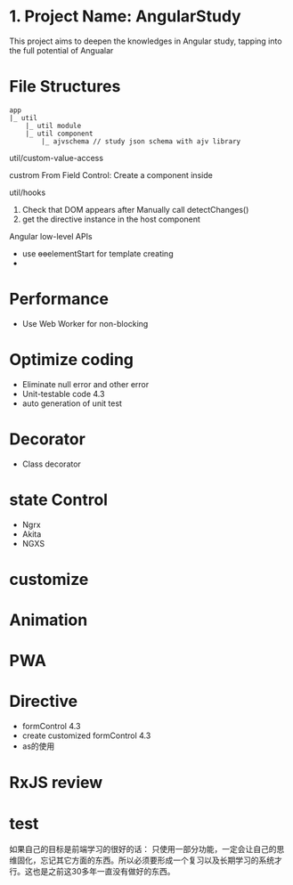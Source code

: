 # 1. Project Name: AngularStudy

This project aims to deepen the knowledges in Angular study, tapping into the full potential of Angualar

# File Structures
```
app
|_ util
    |_ util module
    |_ util component
        |_ ajvschema // study json schema with ajv library

```
util/custom-value-access

custrom From Field Control: Create a component inside <field form control>

util/hooks

1. Check that DOM appears after Manually call detectChanges()
2. get the directive instance in the host component 


Angular low-level APIs

- use ɵɵelementStart for template creating
- 


# Performance 

- Use Web Worker for non-blocking 



# Optimize coding
- Eliminate null error and other error
- Unit-testable code   4.3
- auto generation of unit test

# Decorator 
- Class decorator


# state Control

- Ngrx
- Akita 
- NGXS

# customize 


# Animation


# PWA

# Directive
- formControl  4.3
- create customized formControl 4.3
- as的使用


# RxJS review



# test




如果自己的目标是前端学习的很好的话：
只使用一部分功能，一定会让自己的思维固化，忘记其它方面的东西。所以必须要形成一个复习以及长期学习的系统才行。这也是之前这30多年一直没有做好的东西。


















